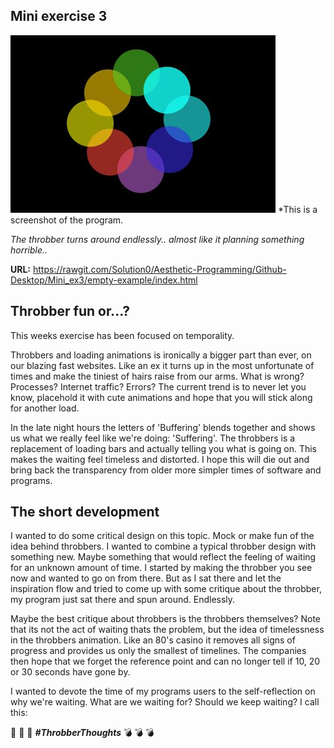 ## Mini exercise 3

![alt text](https://github.com/Solution0/Aesthetic-Programming/blob/Github-Desktop/Mini_ex3/Screenshot.JPG?raw=true)
*This is a screenshot of the program.

*The throbber turns around endlessly.. almost like it planning something horrible..*

**URL:** https://rawgit.com/Solution0/Aesthetic-Programming/Github-Desktop/Mini_ex3/empty-example/index.html

## Throbber fun or...?
This weeks exercise has been focused on temporality.

Throbbers and loading animations is ironically a bigger part than ever, on our blazing fast websites. Like an ex it turns up in the most unfortunate of times and make the tiniest of hairs raise from our arms. What is wrong? Processes? Internet traffic? Errors? The current trend is to never let you know, placehold it with cute animations and hope that you will stick along for another load.

In the late night hours the letters of 'Buffering' blends together and shows us what we really feel like we're doing: 'Suffering'. The throbbers is a replacement of loading bars and actually telling you what is going on. This makes the waiting feel timeless and distorted. I hope this will die out and bring back the transparency from older more simpler times of software and programs.

## The short development
I wanted to do some critical design on this topic. Mock or make fun of the idea behind throbbers. I wanted to combine a typical throbber design with something new. Maybe something that would reflect the feeling of waiting for an unknown amount of time. I started by making the throbber you see now and wanted to go on from there. But as I sat there and let the inspiration flow and tried to come up with some critique about the throbber, my program just sat there and spun around. Endlessly.

Maybe the best critique about throbbers is the throbbers themselves? Note that its not the act of waiting thats the problem, but the idea of timelessness in the throbbers animation. Like an 80's casino it removes all signs of progress and provides us only the smallest of timelines. The companies then hope that we forget the reference point and can no longer tell if 10, 20 or 30 seconds have gone by.

I wanted to devote the time of my programs users to the self-reflection on why we're waiting. What are we waiting for? Should we keep waiting? I call this:

:trumpet: :trumpet: :trumpet:
***#ThrobberThoughts***
:bomb: :bomb: :bomb:

